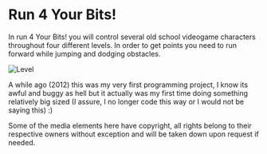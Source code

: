 Run 4 Your Bits!
================

In run 4 Your Bits! you will control several old school videogame characters throughout four different levels. In order to get points you need to run forward while jumping and dodging obstacles.

![Level](http://img4.wikia.nocookie.net/__cb20120412200535/run4yourbits/images/6/69/Level_1.png)


A while ago (2012) this was my very first programming project, I know its awful and buggy as hell but it actually was my first time doing something relatively big sized (I assure, I no longer code this way or I would not be saying this) :)

Some of the media elements here have copyright, all rights belong to their respective owners without exception and will be taken down upon request if needed.
